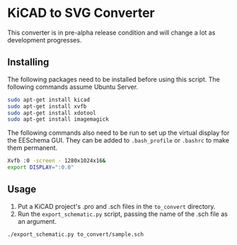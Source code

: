# KiCAD to SVG Converter

This converter is in pre-alpha release condition and will change a lot as development progresses.

## Installing

The following packages need to be installed before using this script. The following commands assume Ubuntu Server.

```bash
sudo apt-get install kicad
sudo apt-get install xvfb
sudo apt-get install xdotool
sudo apt-get install imagemagick
```

The following commands also need to be run to set up the virtual display for the EESchema GUI. They can be added to `.bash_profile` or `.bashrc` to make them permanent.

```bash
Xvfb :0 -screen - 1280x1024x16&
export DISPLAY=":0.0"
```

## Usage

1. Put a KiCAD project's .pro and .sch files in the `to_convert` directory.
2. Run the `export_schematic.py` script, passing the name of the .sch file as an argument.

```bash
./export_schematic.py to_convert/sample.sch
```
